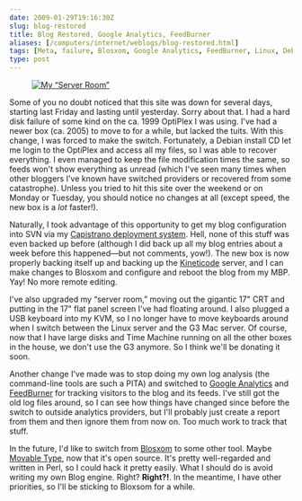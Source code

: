 ```yaml
--- 
date: 2009-01-29T19:16:30Z
slug: blog-restored
title: Blog Restored, Google Analytics, FeedBurner
aliases: [/computers/internet/weblogs/blog-restored.html]
tags: [Meta, failure, Blosxom, Google Analytics, FeedBurner, Linux, Debian]
type: post
---
```


<figure><a href="https://www.flickr.com/photos/theory/3236480663/" title="My “Server Room”"><img src="https://farm4.static.flickr.com/3504/3236480663_b2d1fd08be.jpg" alt="My “Server Room”" /></a></figure>

Some of you no doubt noticed that this site was down for several days, starting
last Friday and lasting until yesterday. Sorry about that. I had a hard disk
failure of some kind on the ca. 1999 OptiPlex I was using. I've had a newer box
(ca. 2005) to move to for a while, but lacked the tuits. With this change, I was
forced to make the switch. Fortunately, a Debian install CD let me login to the
OptiPlex and access all my files, so I was able to recover everything. I even
managed to keep the file modification times the same, so feeds won't show
everything as unread (which I've seen many times when other bloggers I've known
have switched providers or recovered from some catastrophe). Unless you tried to
hit this site over the weekend or on Monday or Tuesday, you should notice no
changes at all (except speed, the new box is a *lot* faster!).

Naturally, I took advantage of this opportunity to get my blog configuration
into SVN via my [Capistrano deployment system]. Hell, none of this stuff was
even backed up before (although I did back up all my blog entries about a week
before this happened—but not comments, yow!). The new box is now properly
backing itself up and backing up the [Kineticode] server, and I can make changes
to Blosxom and configure and reboot the blog from my MBP. Yay! No more remote
editing.

I've also upgraded my “server room,” moving out the gigantic 17" CRT and putting
in the 17" flat panel screen I've had floating around. I also plugged a USB
keyboard into my KVM, so I no longer have to move keyboards around when I switch
between the Linux server and the G3 Mac server. Of course, now that I have large
disks and Time Machine running on all the other boxes in the house, we don't use
the G3 anymore. So I think we'll be donating it soon.

Another change I've made was to stop doing my own log analysis (the command-line
tools are such a PITA) and switched to [Google Analytics] and [FeedBurner] for
tracking visitors to the blog and its feeds. I've still got the old log files
around, so I can see how things have changed since before the switch to outside
analytics providers, but I'll probably just create a report from them and then
ignore them from now on. Too much work to track that stuff.

In the future, I'd like to switch from [Blosxom] to some other tool. Maybe
[Movable Type], now that it's open source. It's pretty well-regarded and written
in Perl, so I could hack it pretty easily. What I should do is avoid writing my
own Blog engine. Right? **Right?!**. In the meantime, I have other priorities,
so I'll be sticking to Bloxsom for a while.

  [Capistrano deployment system]: https://svn.kineticode.com/cap/
    "Kineticode Capistrano Environment"
  [Kineticode]: http://www.kineticode.com
    "Kineticode. Setting knowledge in motion"
  [Google Analytics]: http://www.google.com/analytics/
  [FeedBurner]: http://www.feedburner.com/
  [Blosxom]: http://www.blosxom.com
  [Movable Type]: http://www.movabletype.org/opensource/
    "Movable Type Open Source Project"
